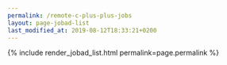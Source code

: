 ```yaml
---
permalink: /remote-c-plus-plus-jobs
layout: page-jobad-list
last_modified_at: 2019-08-12T18:33:21+0200
---
```

{% include render_jobad_list.html permalink=page.permalink %}
